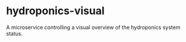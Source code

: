 # hydroponics-visual
A microservice controlling a visual overview of the hydroponics system status.

